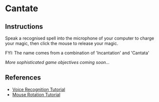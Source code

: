 # Cantate
## Instructions
Speak a recognised spell into the microphone of your computer to charge your magic, then click the mouse to release your magic.

FYI: The name comes from a combination of 'Incantation' and 'Cantata'

*More sophisticated game objectives coming soon...*

## References
- [Voice Recognition Tutorial](https://www.youtube.com/watch?v=29vyEOgsW8s&ab_channel=DapperDino)
- [Mouse Rotation Tutorial](https://www.youtube.com/watch?v=CxI2OBdhLno&ab_channel=RoyalSkies)

